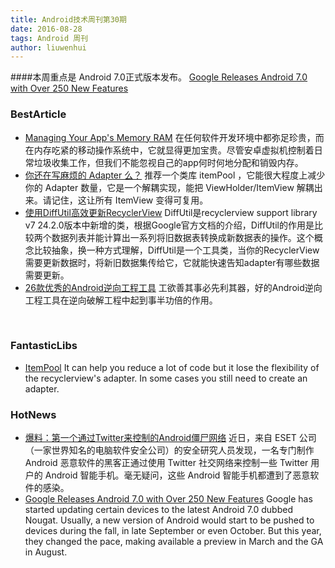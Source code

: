 ```yaml
---
title: Android技术周刊第30期
date: 2016-08-28
tags: Android 周刊
author: liuwenhui
---
```

####本周重点是 Android 7.0正式版本发布。 [Google Releases Android 7.0 with Over 250 New Features](https://www.infoq.com/news/2016/08/android-7-nougat)﻿

<!-- more -->

### BestArticle

- [Managing Your App's Memory﻿ RAM](http://blog.csdn.net/qq_27258799/article/details/51072588) 在任何软件开发环境中都弥足珍贵，而在内存吃紧的移动操作系统中，它就显得更加宝贵。尽管安卓虚拟机控制着日常垃圾收集工作，但我们不能忽视自己的app何时何地分配和销毁内存。
- [你还在写麻烦的 Adapter 么？](https://zhuanlan.zhihu.com/p/22146783) 推荐一个类库 itemPool ，它能很大程度上减少你的 Adapter 数量，它是一个解耦实现，能把 ViewHolder/ItemView 解耦出来。请记住，这让所有 ItemView 变得可复用。
- [使用DiffUtil高效更新RecyclerView﻿](http://blog.chengdazhi.com/index.php/231) DiffUtil是recyclerview support library v7 24.2.0版本中新增的类，根据Google官方文档的介绍，DiffUtil的作用是比较两个数据列表并能计算出一系列将旧数据表转换成新数据表的操作。这个概念比较抽象，换一种方式理解，DiffUtil是一个工具类，当你的RecyclerView需要更新数据时，将新旧数据集传给它，它就能快速告知adapter有哪些数据需要更新。
- [26款优秀的Android逆向工程工具](http://mp.weixin.qq.com/s?__biz=MzAwNDY1ODY2OQ==&mid=2649286341&idx=1&sn=054d595af6e824cbe4edd79427fc2706&scene=1&srcid=0804GUswANrDEWYVWRryYJbE#rd) 工欲善其事必先利其器，好的Android逆向工程工具在逆向破解工程中起到事半功倍的作用。

﻿
### FantasticLibs
- [ItemPool](https://github.com/nekocode/ItemPool) It can help you reduce a lot of code but it lose the flexibility of the recyclerview's adapter. In some cases you still need to create an adapter.


### HotNews
- [爆料：第一个通过Twitter来控制的Android僵尸网络﻿](http://www.cnbeta.com/articles/526883.htm) 近日，来自 ESET 公司（一家世界知名的电脑软件安全公司）的安全研究人员发现，一名专门制作 Android 恶意软件的黑客正通过使用 Twitter 社交网络来控制一些 Twitter 用户的 Android 智能手机。毫无疑问，这些 Android 智能手机都遭到了恶意软件的感染。
- [Google Releases Android 7.0 with Over 250 New Features](https://www.infoq.com/news/2016/08/android-7-nougat) Google has started updating certain devices to the latest Android 7.0 dubbed Nougat. Usually, a new version of Android would start to be pushed to devices during the fall, in late September or even October. But this year, they changed the pace, making available a preview in March and the GA in August.
